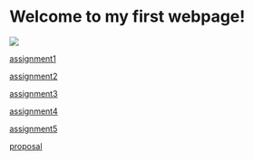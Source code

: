 # Welcome to my first webpage!

<img src="https://avatars1.githubusercontent.com/u/71982124?s=460&u=245e047f8f5db636ba90073ab0a6a4c2c4b8bf4d&v=4" />

[assignment1](https://github.com/chuqing-1996/chuqing-1996.github.io/tree/main/assignments/assignment1) 

[assignment2](https://chuqing-1996.github.io/airtable/)

[assignment3]()

[assignment4]()

[assignment5]()

[proposal](https://chuqing-1996.github.io/proposal)
